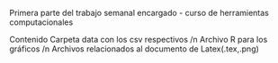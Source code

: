 Primera parte del trabajo semanal encargado - curso de herramientas computacionales

Contenido
  Carpeta data con los csv respectivos /n
  Archivo R para los gráficos /n
  Archivos relacionados al documento de Latex(.tex,.png)
  
